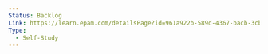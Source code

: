 ```yaml
---
Status: Backlog
Link: https://learn.epam.com/detailsPage?id=961a922b-589d-4367-bacb-3cb64a5e7e49
Type:
  - Self-Study
---
```

